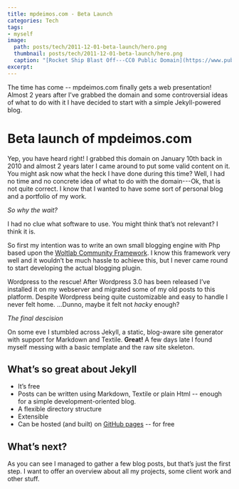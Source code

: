 ```yaml
---
title: mpdeimos.com - Beta Launch
categories: Tech
tags:
- myself
image:
  path: posts/tech/2011-12-01-beta-launch/hero.png
  thumbnail: posts/tech/2011-12-01-beta-launch/hero.png
  caption: "[Rocket Ship Blast Off---CC0 Public Domain](https://www.publicdomainpictures.net/en/view-image.php?image=184072&picture=rocket-ship-blast-off)"
excerpt: 
---
```


The time has come -- mpdeimos.com finally gets a web presentation!
Almost 2 years after I've grabbed the domain and some controversial ideas of what to do with it I have decided to start with a simple Jekyll-powered blog.

Beta launch of mpdeimos.com
===========================

Yep, you have heard right! I grabbed this domain on January 10th back in
2010 and almost 2 years later I came around to put some valid content on
it.
You might ask now what the heck I have done during this time?
Well, I had no time and no concrete idea of what to do with the domain---Ok, that is
not quite correct. I know that I wanted to have some sort of personal
blog and a portfolio of my work.

*So why the wait?*

I had no clue what software to use. You might think that’s not relevant?
I think it is.

So first my intention was to write an own small blogging engine with Php
based upon the [Woltlab Community
Framework](https://github.com/WoltLab/WCF). I know this framework very
well and it wouldn’t be much hassle to achieve this, but I never came
round to start developing the actual blogging plugin.

Wordpress to the rescue! After Wordpress 3.0 has been released
I’ve installed it on my webserver and migrated some of my old posts to
this platform. Despite Wordpress being quite customizable and easy to
handle I never felt home. …Dunno, maybe it felt not *hacky* enough?

*The final descision*

On some eve I stumbled across Jekyll, a static, blog-aware site
generator with support for Markdown and Textile. **Great!** A few days
late I found myself messing with a basic template and the raw site
skeleton.

What’s so great about Jekyll
----------------------------

-   It’s free
-   Posts can be written using Markdown, Textile or plain Html -- enough for a simple development-oriented blog.
-   A flexible directory structure
-   Extensible
-   Can be hosted (and built) on [GitHub pages](http://pages.github.com) -- for free

What’s next?
------------

As you can see I managed to gather a few blog posts, but that’s just the
first step. I want to offer an overview about all my projects, some
client work and other stuff. 
